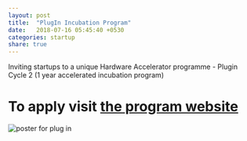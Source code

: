 ```yaml
---
layout: post
title:  "PlugIn Incubation Program"
date:   2018-07-16 05:45:40 +0530
categories: startup
share: true
---
```


Inviting startups to a unique Hardware Accelerator programme - Plugin Cycle 2 (1 year accelerated incubation program)

# To apply visit [the program website](www.plugin.org.in)


![poster for plug in](/images/plugin.jpg)
